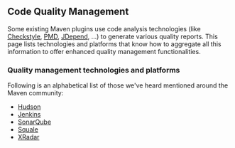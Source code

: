 ## Code Quality Management

Some existing Maven plugins use code analysis technologies (like
[Checkstyle][Checkstyle], [PMD][PMD], [JDepend][JDepend], ...) to generate various quality reports. This
page lists technologies and platforms that know how to aggregate all
this information to offer enhanced quality management functionalities.

### Quality management technologies and platforms

Following is an alphabetical list of those we've heard mentioned around
the Maven community:

-   [Hudson](https://hudson-ci.org)
-   [Jenkins](https://jenkins-ci.org)
-   [SonarQube](http://www.sonarqube.org/)
-   [Squale](http://www.squale.org/)
-   [XRadar](http://xradar.sourceforge.net)

[PMD]: https://maven.apache.org/plugns/maven-pmd-plugin/
[Checkstyle]: https://maven.apache.org/plugns/maven-checkstyle-plugin/
[JDepend]: https://mojohaus.org/jdepend-maven-plugin/
